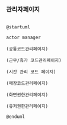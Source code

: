 ### 관리자페이지

```plantuml

@startuml

actor manager

(공통코드관리페이지)

(근무/휴가 코드관리페이지)

(시간 관리 코드 페이지)

(매장코드관리페이지)

(화면권한관리페이지)

(유저권한관리페이지)

@enduml

```
